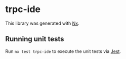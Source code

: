 # trpc-ide

This library was generated with [Nx](https://nx.dev).

## Running unit tests

Run `nx test trpc-ide` to execute the unit tests via [Jest](https://jestjs.io).
